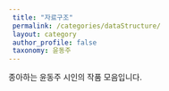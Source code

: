 ```yaml
---
 title: "자료구조"
 permalink: /categories/dataStructure/
 layout: category
 author_profile: false
 taxonomy: 윤동주
---
```


종아하는 윤동주 시인의 작품 모음입니다.
